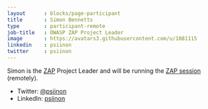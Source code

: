 ```yaml
---
layout      : blocks/page-participant
title       : Simon Bennetts
type        : participant-remote
job-title   : OWASP ZAP Project Leader
image       : https://avatars3.githubusercontent.com/u/1081115
linkedin    : psiinon
twitter     : psiinon
---
```


Simon is the [ZAP](https://www.owasp.org/index.php/OWASP_Zed_Attack_Proxy_Project) Project Leader and will be running the [ZAP session](/Working-Sessions/Project-Summit/ZAP.html) (remotely).

* Twitter: [@psiinon](https://twitter.com/psiinon)
* LinkedIn: [psiinon](https://www.linkedin.com/in/psiinon/)

